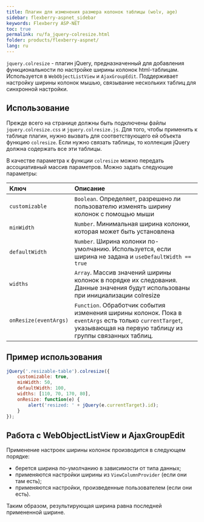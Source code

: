 ```yaml
---
title: Плагин для изменения размера колонок таблицы (wolv, age)
sidebar: flexberry-aspnet_sidebar
keywords: Flexberry ASP-NET
toc: true
permalink: ru/fa_jquery-colresize.html
folder: products/flexberry-aspnet/
lang: ru
---
```


`jquery.colresize` - плагин jQuery, предназначенный для добавления функциональности по настройке ширины колонок html-таблицам. Используется в `WebObjectListView` и `AjaxGroupEdit`. Поддерживает настройку ширины колонок мышью, связывание нескольких таблиц для синхронной настройки.

## Использование

Прежде всего на странице должны быть подключены файлы `jquery.colresize.css` и `jquery.colresize.js`. Для того, чтобы применить к таблице плагин, нужно вызвать для соответствующего ей объекта функцию `colresize`. Если нужно связать таблицы, то коллекция jQuery должна содержать все эти таблицы.

В качестве параметра к функции `colresize` можно передать ассоциативный массив параметров. Можно задать следующие параметры:

| Ключ | Описание|
|:----------------|:-----------------------------------------------------------|
| `customizable` | `Boolean`. Определяет, разрешено ли пользователю изменять ширину колонок с помощью мыши|
| `minWidth` | `Number`. Минимальная ширина колонки, которая может быть установлена|
| `defaultWidth` | `Number`. Ширина колонки по-умолчанию. Используется, если ширина не задана и `useDefaultWidth == true`|
| `widths` | `Array`. Массив значений ширины колонок в порядке их следования. Данные значения будут использованы при инициализации colresize|
| `onResize(eventArgs)` | `Function`. Обработчик события изменения ширины колонок. Пока в `eventArgs` есть только `currentTarget`, указывающая на первую таблицу из группы связанных таблиц.|

## Пример использования

```javascript
jQuery('.resizable-table').colresize({
    customizable: true,
    minWidth: 50,
    defaultWidth: 100,
    widths: [110, 70, 170, 80],
    onResize: function(e) {
        alert('resized: ' + jQuery(e.currentTarget).id);
    }
});
```

## Работа с WebObjectListView и AjaxGroupEdit

Применение настроек ширины колонок производится в следующем порядке:

* берется ширина по-умолчанию в зависимости от типа данных;
* применяются настройки ширины из `ViewColumnProvider` (если они там есть);
* применяются настройки, произведенные пользователем (если они есть).

Таким образом, результирующая ширина равна последней примененной ширине.
